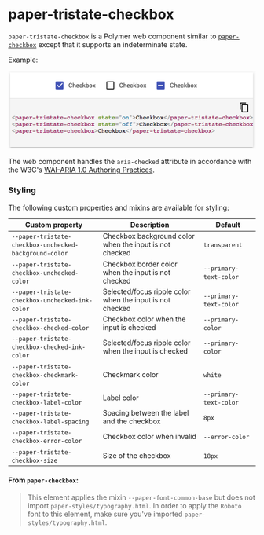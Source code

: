 # paper-tristate-checkbox

`paper-tristate-checkbox` is a Polymer web component similar to
[`paper-checkbox`](https://elements.polymer-project.org/elements/paper-checkbox)
except that it supports an indeterminate state.

Example:

![Alt example](./paper-tristate-checkbox.png)

The web component handles the `aria-checked` attribute in accordance with the W3C's
[WAI-ARIA 1.0 Authoring Practices](https://www.w3.org/TR/wai-aria-practices/#checkbox).

### Styling

The following custom properties and mixins are available for styling:

Custom property | Description | Default
----------------|-------------|----------
`--paper-tristate-checkbox-unchecked-background-color` | Checkbox background color when the input is not checked | `transparent`
`--paper-tristate-checkbox-unchecked-color` | Checkbox border color when the input is not checked | `--primary-text-color`
`--paper-tristate-checkbox-unchecked-ink-color` | Selected/focus ripple color when the input is not checked | `--primary-text-color`
`--paper-tristate-checkbox-checked-color` | Checkbox color when the input is checked | `--primary-color`
`--paper-tristate-checkbox-checked-ink-color` | Selected/focus ripple color when the input is checked | `--primary-color`
`--paper-tristate-checkbox-checkmark-color` | Checkmark color | `white`
`--paper-tristate-checkbox-label-color` | Label color | `--primary-text-color`
`--paper-tristate-checkbox-label-spacing` | Spacing between the label and the checkbox | `8px`
`--paper-tristate-checkbox-error-color` | Checkbox color when invalid | `--error-color`
`--paper-tristate-checkbox-size` | Size of the checkbox | `18px`


#### From `paper-checkbox`__:__

> This element applies the mixin `--paper-font-common-base` but does not import `paper-styles/typography.html`.
> In order to apply the `Roboto` font to this element, make sure you've imported `paper-styles/typography.html`.
